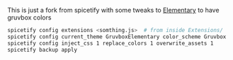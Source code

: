 This is just a fork from spicetify with some tweaks to [Elementary](https://github.com/morpheusthewhite/spicetify-themes/tree/master/Elementary) to have gruvbox colors

```sh
spicetify config extensions <somthing.js>  # from inside Extensions/
spicetify config current_theme GruvboxElementary color_scheme Gruvbox
spicetify config inject_css 1 replace_colors 1 overwrite_assets 1
spicetify backup apply
```
